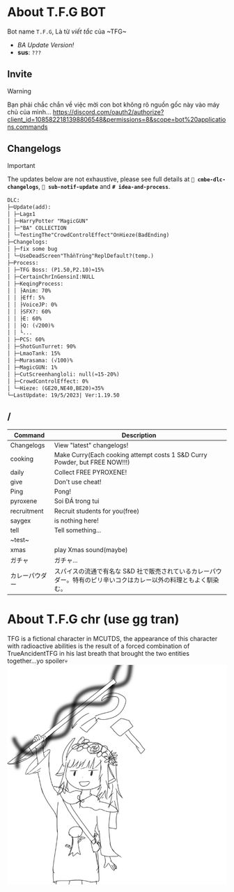 # About T.F.G BOT
Bot name `T.F.G`, Là từ *viết tắc* của ~TFG~
- _BA Update Version!_
- **sus**: `???`
 ## Invite
> [!WARNING]
> Bạn phải chắc chắn về việc mời con bot không rõ nguồn gốc này vào máy chủ của mình...
> https://discord.com/oauth2/authorize?client_id=1085822181398806548&permissions=8&scope=bot%20applications.commands

  ## Changelogs
> [!IMPORTANT]
> The updates below are not exhaustive, please see full details at **`📢 cmbe-dlc-changelogs`**, **`📢 sub-notif-update`** and **`# idea-and-process`**.

```
DLC:
├─Update(add):
│ ├─Lag±1
│ ├─HarryPotter "MagicGUN"
│ ├─"BA" COLLECTION
│ └─TestingThe"CrowdControlEffect"OnHieze(BadEnding)
├─Changelogs:
│ ├─fix some bug
│ └─UseDeadScreen"ThầnTrùng"ReplDefault?(temp.)
├─Process:
│ ├─TFG Boss: (P1.50,P2.10)≈15%
│ ├─CertainChrInGensinI:NULL
│ ├─KeqingProcess:
│ │ ├Anim: 70%
│ │ ├Eff: 5%
│ │ ├VoiceJP: 0%
│ │ ├SFX?: 60%
│ │ ├E: 60%
│ │ ├Q: (√200)%
│ │ └...
│ ├─PCS: 60%
│ ├─ShotGunTurret: 90%
│ ├─LmaoTank: 15%
│ ├─Murasama: (√100)%
│ ├─MagicGUN: 1%
│ ├─CutScreenhangloli: null(≈15-20%)
│ ├─CrowdControlEffect: 0%
│ └─Hieze: (GE20,NE40,BE20)≈35%
└─LastUpdate: 19/5/2023| Ver:1.19.50
```
## /

| Command        | Description                                                                                                       |
| -------------- | ----------------------------------------------------------------------------------------------------------------- |
| Changelogs     | View "latest" changelogs!                                                                                         |
| cooking        | Make Curry(Each cooking attempt costs 1 S&D Curry Powder, but FREE NOW!!!)                                        |
| daily          | Collect FREE PYROXENE!                                                                                            |
| give           | Don't use cheat!                                                                                                  |
| Ping           | Pong!                                                                                                             |
| pyroxene       | Soi ĐÁ trong tui                                                                                                  |
| recruitment    | Recruit students for you(free)                                                                                    |
| saygex         | is nothing here!                                                                                                  |
| tell           | Tell something...                                                                                                 |
| ~test~         |                                                                                                                   |
| xmas           | play Xmas sound(maybe)                                                                                            |
| ガチャ         | ガチャ...                                                                                                         |
| カレーパウダー | スパイスの流通で有名な S&D 社で販売されているカレーパウダー。特有のピリ辛いコクはカレー以外の料理ともよく馴染む。 |

# About T.F.G chr (use gg tran)
TFG  is a fictional character in MCUTDS, the appearance of this character with radioactive abilities is the result of a forced combination of TrueAncidentTFG in his last breath that brought the two entities together...yo spoiler💀
![pps](/icon.png)
